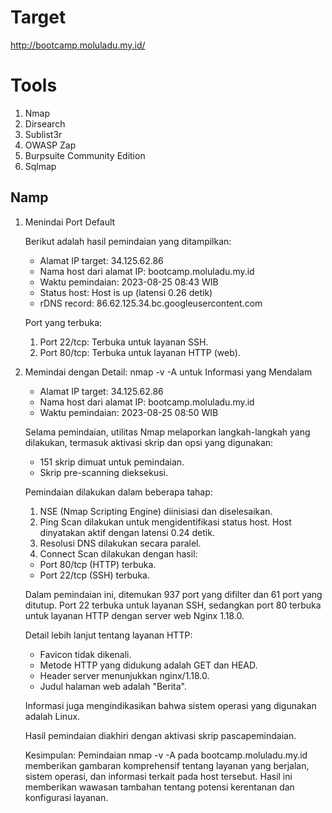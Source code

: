 # Target

http://bootcamp.moluladu.my.id/

# Tools

1. Nmap
2. Dirsearch
3. Sublist3r
4. OWASP Zap
5. Burpsuite Community Edition
6. Sqlmap

## Namp

1. Menindai Port Default

    Berikut adalah hasil pemindaian yang ditampilkan:

    - Alamat IP target: 34.125.62.86
    - Nama host dari alamat IP: bootcamp.moluladu.my.id
    - Waktu pemindaian: 2023-08-25 08:43 WIB
    - Status host: Host is up (latensi 0.26 detik)
    - rDNS record: 86.62.125.34.bc.googleusercontent.com

    Port yang terbuka:

    1. Port 22/tcp: Terbuka untuk layanan SSH.
    2. Port 80/tcp: Terbuka untuk layanan HTTP (web).
2. Memindai dengan Detail: nmap -v -A untuk Informasi yang Mendalam

    - Alamat IP target: 34.125.62.86
    - Nama host dari alamat IP: bootcamp.moluladu.my.id
    - Waktu pemindaian: 2023-08-25 08:50 WIB

    Selama pemindaian, utilitas Nmap melaporkan langkah-langkah yang dilakukan, termasuk aktivasi skrip dan opsi yang digunakan:

    - 151 skrip dimuat untuk pemindaian.
    - Skrip pre-scanning dieksekusi.

    Pemindaian dilakukan dalam beberapa tahap:

    1. NSE (Nmap Scripting Engine) diinisiasi dan diselesaikan.
    2. Ping Scan dilakukan untuk mengidentifikasi status host. Host dinyatakan aktif dengan latensi 0.24 detik.
    3. Resolusi DNS dilakukan secara paralel.
    4. Connect Scan dilakukan dengan hasil:
    - Port 80/tcp (HTTP) terbuka.
    - Port 22/tcp (SSH) terbuka.

    Dalam pemindaian ini, ditemukan 937 port yang difilter dan 61 port yang ditutup. Port 22 terbuka untuk layanan SSH, sedangkan port 80 terbuka untuk layanan HTTP dengan server web Nginx 1.18.0. 

    Detail lebih lanjut tentang layanan HTTP:
    - Favicon tidak dikenali.
    - Metode HTTP yang didukung adalah GET dan HEAD.
    - Header server menunjukkan nginx/1.18.0.
    - Judul halaman web adalah "Berita".

    Informasi juga mengindikasikan bahwa sistem operasi yang digunakan adalah Linux.

    Hasil pemindaian diakhiri dengan aktivasi skrip pascapemindaian.

    Kesimpulan:
    Pemindaian nmap -v -A pada bootcamp.moluladu.my.id memberikan gambaran komprehensif tentang layanan yang berjalan, sistem operasi, dan informasi terkait pada host tersebut. Hasil ini memberikan wawasan tambahan tentang potensi kerentanan dan konfigurasi layanan.

